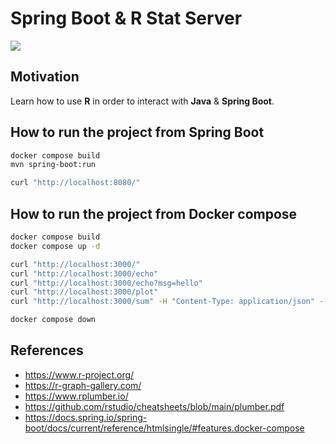 # Spring Boot & R Stat Server

[![](https://gitpod.io/button/open-in-gitpod.svg)](https://gitpod.io/#https://github.com/jabrena/spring-boot-and-r)

## Motivation

Learn how to use **R** in order to interact with **Java** & **Spring Boot**.

## How to run the project from Spring Boot

```bash
docker compose build
mvn spring-boot:run

curl "http://localhost:8080/"
```

## How to run the project from Docker compose

```bash
docker compose build
docker compose up -d

curl "http://localhost:3000/"
curl "http://localhost:3000/echo"
curl "http://localhost:3000/echo?msg=hello"
curl "http://localhost:3000/plot"
curl "http://localhost:3000/sum" -H "Content-Type: application/json" --data '{"a":4, "b":5}' 

docker compose down
```

## References

- https://www.r-project.org/
- https://r-graph-gallery.com/
- https://www.rplumber.io/
- https://github.com/rstudio/cheatsheets/blob/main/plumber.pdf
- https://docs.spring.io/spring-boot/docs/current/reference/htmlsingle/#features.docker-compose